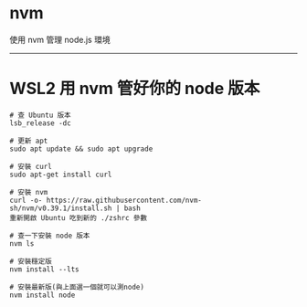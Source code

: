 # nvm
使用 nvm 管理 node.js 環境

---

# WSL2 用 nvm 管好你的 node 版本
```bash=
# 查 Ubuntu 版本
lsb_release -dc

# 更新 apt
sudo apt update && sudo apt upgrade

# 安裝 curl
sudo apt-get install curl

# 安裝 nvm
curl -o- https://raw.githubusercontent.com/nvm-sh/nvm/v0.39.1/install.sh | bash
重新開啟 Ubuntu 吃到新的 ./zshrc 參數

# 查一下安裝 node 版本
nvm ls

# 安裝穩定版
nvm install --lts

# 安裝最新版(與上面選一個就可以測node)
nvm install node
```